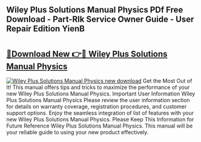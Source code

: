 ## Wiley Plus Solutions Manual Physics PDf Free Download - Part-RIk Service Owner Guide - User Repair Edition YienB

# <h2><a href="http://bc81904.oget.top/?id=Wiley+Plus+Solutions+Manual+Physics">🔗Download New 👉🔴 Wiley Plus Solutions Manual Physics</a></h2>

[![Wiley Plus Solutions Manual Physics new download](https://i.imgur.com/5g1atiW.png)](http://bc81904.oget.top/?id=Wiley+Plus+Solutions+Manual+Physics)
Get the Most Out of It! This manual offers tips and tricks to maximize the performance of your new Wiley Plus Solutions Manual Physics. Important User Information Wiley Plus Solutions Manual Physics Please review the user information section for details on warranty coverage, registration procedures, and customer support options. Enjoy the seamless integration of list of features with your new Wiley Plus Solutions Manual Physics. Please Keep This Information for Future Reference Wiley Plus Solutions Manual Physics. This manual will be your reliable guide to using your new product effectively.
